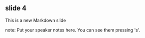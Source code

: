 ##  slide 4

This is a new Markdown slide

note:
    Put your speaker notes here.
    You can see them pressing 's'.
